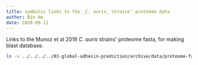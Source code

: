 ```yaml
---
title: symbolic links to the _C. auris_ strains' proteome data
author: Bin He
date: 2020-09-12
---
```


Links to the Munoz et al 2018 _C. auris_ strains' proteome fasta, for making blast database.
```bash
ln -s ../../../../01-global-adhesin-prediction/archive/data/proteome-fasta/*Cand_auris* ./
```
